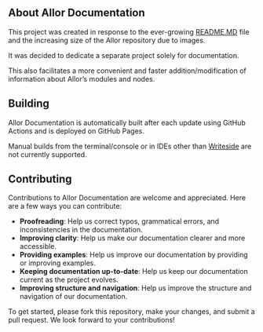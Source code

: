 ## About Allor Documentation

This project was created in response to the ever-growing [README.MD](https://github.com/Nourepide/ComfyUI-Allor/blob/main/README.MD) file and the increasing size of the Allor repository due to images.

It was decided to dedicate a separate project solely for documentation.

This also facilitates a more convenient and faster addition/modification of information about Allor’s modules and nodes.

## Building
Allor Documentation is automatically built after each update using GitHub Actions and is deployed on GitHub Pages. 

Manual builds from the terminal/console or in IDEs other than [Writeside](https://www.jetbrains.com/writerside/) are not currently supported.

## Contributing

Contributions to Allor Documentation are welcome and appreciated. Here are a few ways you can contribute:

- **Proofreading**: Help us correct typos, grammatical errors, and inconsistencies in the documentation.
- **Improving clarity**: Help us make our documentation clearer and more accessible.
- **Providing examples**: Help us improve our documentation by providing or improving examples.
- **Keeping documentation up-to-date**: Help us keep our documentation current as the project evolves.
- **Improving structure and navigation**: Help us improve the structure and navigation of our documentation.

To get started, please fork this repository, make your changes, and submit a pull request. We look forward to your contributions!
